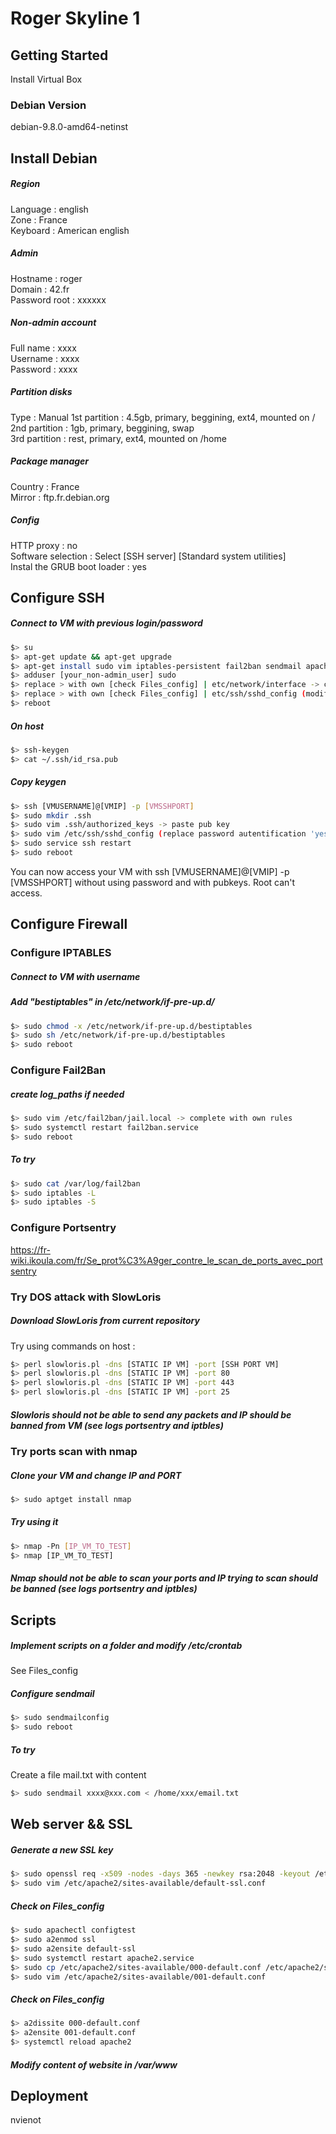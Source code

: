 # Roger Skyline 1

## Getting Started

Install Virtual Box

### Debian Version

debian-9.8.0-amd64-netinst

## Install Debian

##### Region
Language : english <br>
Zone : France <br>
Keyboard : American english <br>
##### Admin
Hostname : roger <br>
Domain : 42.fr <br>
Password root : xxxxxx <br>
##### Non-admin account
Full name : xxxx <br>
Username : xxxx <br>
Password : xxxx <br>
##### Partition disks
Type : Manual
1st partition : 4.5gb, primary, beggining, ext4, mounted on / <br>
2nd partition : 1gb, primary, beggining, swap <br>
3rd partition : rest, primary, ext4, mounted on /home <br>
##### Package manager
Country : France <br>
Mirror : ftp.fr.debian.org <br>
##### Config
HTTP proxy : no <br>
Software selection : Select [SSH server] [Standard system utilities] <br>
Instal the GRUB boot loader : yes <br>

## Configure SSH

##### Connect to VM with previous login/password
```bash
$> su
$> apt-get update && apt-get upgrade
$> apt-get install sudo vim iptables-persistent fail2ban sendmail apache2 portsentry
$> adduser [your_non-admin_user] sudo
$> replace > with own [check Files_config] | etc/network/interface -> choose your IP
$> replace > with own [check Files_config] | etc/ssh/sshd_config (modify password authentification to 'yes') -> choose your port
$> reboot
```
##### On host
```bash
$> ssh-keygen
$> cat ~/.ssh/id_rsa.pub
```
##### Copy keygen
```bash
$> ssh [VMUSERNAME]@[VMIP] -p [VMSSHPORT]
$> sudo mkdir .ssh
$> sudo vim .ssh/authorized_keys -> paste pub key 
$> sudo vim /etc/ssh/sshd_config (replace password autentification 'yes' to 'no')
$> sudo service ssh restart
$> sudo reboot
```
You can now access your VM with ssh [VMUSERNAME]@[VMIP] -p [VMSSHPORT] without using password and with pubkeys. Root can't access.

## Configure Firewall

### Configure IPTABLES

##### Connect to VM with username
##### Add "bestiptables" in /etc/network/if-pre-up.d/

```bash
$> sudo chmod -x /etc/network/if-pre-up.d/bestiptables
$> sudo sh /etc/network/if-pre-up.d/bestiptables
$> sudo reboot
```

### Configure Fail2Ban

##### create log_paths if needed

```bash
$> sudo vim /etc/fail2ban/jail.local -> complete with own rules
$> sudo systemctl restart fail2ban.service
$> sudo reboot
```

##### To try

```bash
$> sudo cat /var/log/fail2ban
$> sudo iptables -L
$> sudo iptables -S
```

### Configure Portsentry

https://fr-wiki.ikoula.com/fr/Se_prot%C3%A9ger_contre_le_scan_de_ports_avec_portsentry

### Try DOS attack with SlowLoris

##### Download SlowLoris from current repository

Try using commands on host :
```bash
$> perl slowloris.pl -dns [STATIC IP VM] -port [SSH PORT VM]
$> perl slowloris.pl -dns [STATIC IP VM] -port 80
$> perl slowloris.pl -dns [STATIC IP VM] -port 443
$> perl slowloris.pl -dns [STATIC IP VM] -port 25
```

##### Slowloris should not be able to send any packets and IP should be banned from VM (see logs portsentry and iptbles)

### Try ports scan with nmap

##### Clone your VM and change IP and PORT

```bash
$> sudo aptget install nmap
```

##### Try using it

```bash
$> nmap -Pn [IP_VM_TO_TEST]
$> nmap [IP_VM_TO_TEST]
```
##### Nmap should not be able to scan your ports and IP trying to scan should be banned (see logs portsentry and iptbles)

## Scripts

##### Implement scripts on a folder and modify /etc/crontab

See Files_config

##### Configure sendmail
```bash
$> sudo sendmailconfig
$> sudo reboot
```

##### To try
Create a file mail.txt with content
```bash
$> sudo sendmail xxxx@xxx.com < /home/xxx/email.txt
```

## Web server && SSL

##### Generate a new SSL key
```bash
$> sudo openssl req -x509 -nodes -days 365 -newkey rsa:2048 -keyout /etc/ssl/private/rogerxxx.com.key -out /etc/ssl/certs/rogerxxx.com.crt
$> sudo vim /etc/apache2/sites-available/default-ssl.conf
```
##### Check on Files_config
```bash
$> sudo apachectl configtest
$> sudo a2enmod ssl
$> sudo a2ensite default-ssl
$> sudo systemctl restart apache2.service
$> sudo cp /etc/apache2/sites-available/000-default.conf /etc/apache2/sites-available/001-default.conf
$> sudo vim /etc/apache2/sites-available/001-default.conf
```
##### Check on Files_config
```bash
$> a2dissite 000-default.conf
$> a2ensite 001-default.conf
$> systemctl reload apache2
```
##### Modify content of website in /var/www

## Deployment

nvienot
